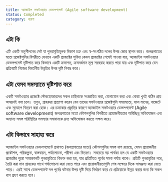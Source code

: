 ```yaml
---
title: অ্যাজাইল সফটওয়্যার ডেভলপমেন্ট (Agile software development)
status: Completed
category: ধারণা
---
```


## এটা কি
এটি একটি অনুশীলনের সেট যা পুনরাবৃত্তিমূলক বিকাশ চক্র এবং স্ব-সংগঠিত দলের উপর জোর স্থাপন করে। জলপ্রপাতের মতো প্রজেক্টগুলির বিপরীতে যেখানে একটি প্রজেক্টের সুবিধা কেবল প্রজেক্টের শেষেই পাওয়া যায়, অ্যাজাইল সফটওয়্যার ডেভলপমেন্ট দৃষ্টিপাত করে কিভাবে একটি ক্রমাগত, ক্রমবর্ধমান মূল্য সরবরাহ করতে পারা যায় এবং দৃষ্টিপাত করে যেন প্রক্রিয়াটি নিজের বিবর্তনীয় উন্নতির উপর দৃষ্টি নিবদ্ধ করে।

## এটা যেসব সমস্যাতে দৃষ্টিপাত করে
একটি সফটওয়্যার প্রজেক্টে স্টেকহোল্ডারদের সকল চাহিদাকে সংজ্ঞায়িত করা, যোগাযোগ করা এবং বোঝা খুবই কঠিন প্রায় অসম্ভবই বলা চলে। তবুও, গ্রাহকরা প্রত্যাশা করেন যেন তাদের সফটওয়্যার প্রজেক্টগুলি সময়মতো, ভাল মানের, বাজেটে এবং সুযোগে বিতরণ করা হোক। এর চক্রাকার প্রকৃতির কারণে অ্যাজাইল সফটওয়্যার ডেভলপমেন্ট (Agile software development) জলপ্রপাতের মতো কৌশলগুলির বিপরীতে প্রয়োজনীয়তার অবিচ্ছিন্ন অভিযোজন এবং অন্যান্য সমস্ত পরিস্থিতির সমস্যার সমাধানকে দ্রুত অভিযোজন করতে সক্ষম করে।

## এটা কিভাবে সাহায্য করে
অ্যাজাইল সফটওয়্যার ডেভলপমেন্টে প্রথাগত (জলপ্রপাতের মতো) কৌশলগুলির সমস্ত ধাপ রয়েছে, যেমন প্রয়োজনীয় প্রকৌশল, পরিকল্পনা, বাস্তবায়ন, পর্যালোচনা, পরীক্ষা এবং বিতরণ। সবচেয়ে বড় পার্থক্য হল যে একটি সফটওয়্যার প্রজেক্টের পুরো সময়কালটি পুনরাবৃত্তিতে বিভক্ত করা হয়, যার প্রতিটিতে পূর্বের সমস্ত পর্যায় থাকে। প্রতিটি পুনরাবৃত্তির পরে, তৈরি করা মান গ্রাহকের সাথে পর্যালোচনা করা যেতে পারে এবং প্রয়োজনীয়তাগুলি শেষ লক্ষ্যের দিকে সামঞ্জস্য করা যেতে পারে। এরই সাথে ডেভলপমেন্ট দল পূর্বের ঘটনার উপর দৃষ্টি দিয়ে নির্ধারণ করে যে প্রক্রিয়াকে উন্নত করার জন্য কি সকল ধাপ গ্রহণ করতে হবে। 
